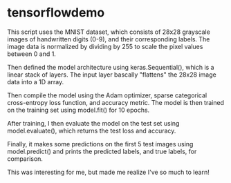 # tensorflowdemo

This script uses the MNIST dataset, which consists of 28x28 grayscale images of handwritten digits (0-9), and their corresponding labels. 
The image data is normalized by dividing by 255 to scale the pixel values between 0 and 1.

Then defined the model architecture using keras.Sequential(), which is a linear stack of layers. The input layer bascally "flattens" the 28x28 image data into a 1D array. 

Then compile the model using the Adam optimizer, sparse categorical cross-entropy loss function, and accuracy metric. 
The model is then trained on the training set using model.fit() for 10 epochs.

After training, I then evaluate the model on the test set using model.evaluate(), which returns the test loss and accuracy. 

Finally, it makes some predictions on the first 5 test images using model.predict() and prints the predicted labels, and true labels, for comparison.

This was interesting for me, but made me realize I've so much to learn!
